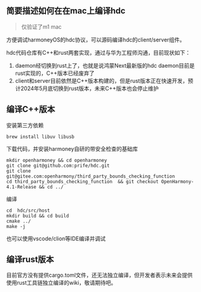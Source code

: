 
## 简要描述如何在在mac上编译hdc

>仅验证了m1 mac

方便调试harmoneyOS的hdc协议，可以源码编译hdc的client/server组件。

hdc代码仓库有C++和rust两套实现，通过与华为工程师沟通，目前现状如下：
1. daemon经切换到rust上了，也就是说鸿蒙Next最新版的hdc daemon目前是rust实现的，C++版本已经废弃了
2. client和server目前依然是C++版本构建的，但是rust版本正在快速开发，预计2024年5月底切换到rust版本，未来C++版本也会停止维护


## 编译C++版本

安装第三方依赖
```
brew install libuv libusb
```

下载代码，并安装harmoney自研的带安全检查的基础库

```
mkdir openharmoney && cd openharmoney 
git clone git@github.com:prife/hdc.git
git clone git@gitee.com:openharmony/third_party_bounds_checking_function
cd third_party_bounds_checking_function  && git checkout OpenHarmony-4.1-Release && cd ../
```

编译
```
cd  hdc/src/host
mkdir build && cd build
cmake ../
make -j
```

也可以使用vscode/clion等IDE编译并调试

## 编译rust版本

目前官方没有提供cargo.toml文件，还无法独立编译，但开发者表示未来会提供使用rust工具链独立编译的wiki，敬请期待吧。
